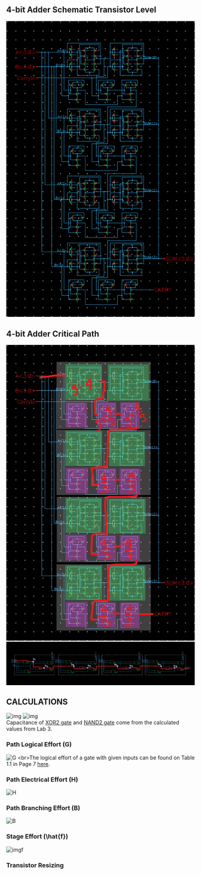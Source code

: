 ## 4-bit Adder Schematic Transistor Level
![DataPath](4bitAdder_transistors.png)

## 4-bit Adder Critical Path
![DataPath](4bitAdder_critical.jpg)
![DataPath](4bitAdder_gates.png)

## CALCULATIONS
![img](https://latex.codecogs.com/png.image?%5Cdpi%7B150%7D%20%5Cbg_black%20C_%7BXOR2%7D=7.78fF)
![img](https://latex.codecogs.com/png.image?%5Cdpi%7B150%7D%20%5Cbg_black%20C_%7BNAND2%7D=2.51fF)
<br>Capacitance of [XOR2 gate](https://github.com/99hhernandez/ECEN454/tree/main/Lab03/XOR2) and [NAND2 gate](https://github.com/99hhernandez/ECEN454/tree/main/Lab03/NAND2) come from the calculated values from Lab 3.

### Path Logical Effort (G)
![G](https://latex.codecogs.com/png.image?%5Cdpi%7B150%7D%20%5Cbg_black%20G=%5Cprod%20g_%7Bi%7D=g_%7BXOR2%7D%5Ctimes%20(g_%7BNAND2%7D)%5E%7B8%7D=4%5Cbig(%5Cfrac%7B4%7D%7B3%7D%5Cbig)%5E%7B8%7D=39.95)
<br>The logical effort of a gate with given inputs can be found on Table 1.1 in Page 7 [here](https://my.eng.utah.edu/~cs6710/handouts/Sutherland_Ch1.pdf).

### Path Electrical Effort (H)
![H](https://latex.codecogs.com/png.image?%5Cdpi%7B150%7D%20%5Cbg_black%20H=%5Cfrac%20%7BC_%7Bout-path%7D%7D%7BC_%7Bin-path%7D%7D=%5Cfrac%20%7BC_%7Bload%7D%7D%7BC_%7BXOR2%7D%7D=%5Cfrac%20%7B30fF%7D%7B7.78fF%7D=3.86)

### Path Branching Effort (B)
![B](https://latex.codecogs.com/png.image?%5Cdpi%7B150%7D%20%5Cbg_black%20B=%5Cprod%20b_%7Bi%7D=%5Cprod%20%5Cfrac%7BC_%7Bon-path%7D&plus;C_%7Boff-path%7D%7D%7BC_%7Bon-path%7D%7D=%5Cbig(%5Cfrac%20%7BC_%7BNAND2%7D&plus;C_%7BXOR2%7D%7D%7BC_%7BNAND2%7D%7D%5Cbig)%5E%7B4%7D%20%5Cbig(%5Cfrac%7BC_%7BNAND2%7D%7D%7BC_%7BNAND2%7D%7D%5Cbig)%5E%7B4%7D=(4.1%5E%7B4%7D)(1%5E%7B4%7D)=282.6)
  
### Stage Effort (\hat{f})
![imgf](https://latex.codecogs.com/png.image?%5Cdpi%7B150%7D%20%5Cbg_black%20%20%5Chat%7Bf%7D=F%5E%7B%5Cfrac%20%7B1%7D%7BN%7D%7D=(GBH)%5E%7B%5Cfrac%20%7B1%7D%7BN%7D%7D=43578.9%5E%7B%5Cfrac%20%7B1%7D%7B9%7D%7D=3.28%20) 

### Transistor Resizing
